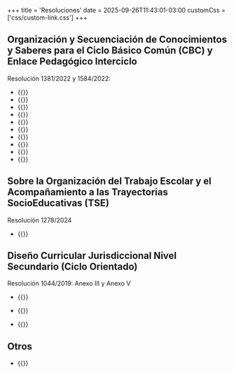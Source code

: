 +++
title = 'Resoluciones'
date = 2025-09-26T11:43:01-03:00
customCss = ['css/custom-link.css']
+++

## Organización y Secuenciación de Conocimientos y Saberes para el Ciclo Básico Común (CBC) y Enlace Pedagógico Interciclo

Resolución 1381/2022 y 1584/2022:

- {{<link newtab="true" url="pdf/r_1381_2022-D-1-INTRO.pdf" txt="Introducción">}}
- {{<link newtab="true" url="pdf/r_1381_2022-D-2-Planificacion.pdf" txt="La planificación curricular de área">}}
- {{<link newtab="true" url="pdf/r_1381_2022-D-3-CSPYE.pdf" txt="CIENCIAS SOCIALES, POLÍTICAS Y ECONÓMICAS">}}
- {{<link newtab="true" url="pdf/r_1381_2022-D-4-CN.pdf" txt="CIENCIAS NATURALES">}}
- {{<link newtab="true" url="pdf/r_1381_2022-D-5-MI.pdf" txt="MATEMÁTICA-INFORMÁTICA">}}
- {{<link newtab="true" url="pdf/r_1381_2022-D-6-EFI.pdf" txt="EDUCACIÓN FÍSICA INTEGRAL">}}
- {{<link newtab="true" url="pdf/r_1381_2022-D-7-ESI.pdf" txt="EDUCACIÓN SEXUAL INTEGRAL">}}
- {{<link newtab="true" url="pdf/r_1381_2022-D-8-CYM.pdf" txt="COMUNICACIÓN Y MEDIOS">}}
- {{<link newtab="true" url="pdf/r_1381_2022-D-12-INT.TEC_.pdf" txt="INTEGRACIÓN TECNOLÓGICA">}}
- {{<link newtab="true" url="pdf/r_1584_2022-D-13-LENGUAJES.pdf" txt="LENGUAJES Y PRODUCCIÓN CULTURAL">}}

## Sobre la Organización del Trabajo Escolar y el Acompañamiento a las Trayectorias SocioEducativas (TSE)

Resolución 1278/2024

- {{<link url="pdf/r_1278_2024_TRAYECTORIAS_SOCIOEDUCATIVAS.pdf" txt="Trayectorias SocioEducativas (TSE)">}}

## Diseño Curricular Jurisdiccional Nivel Secundario (Ciclo Orientado)

Resolución 1044/2019: Anexo III y Anexo V

<!-- https://educaciondigital.neuquen.gov.ar/wp-content/uploads/2019/12/r_1044_19_ESO_Anexo_03_Bachiller_Cs_Naturales.pdf -->
- {{<link newtab="true" url="https://drive.google.com/file/d/1uYo54RtbmHct7xmJkWXG60Mn5NYY8WKI/view" txt="Bachiller en CS. NATURALES" >}}
<!-- https://educaciondigital.neuquen.gov.ar/wp-content/uploads/2019/12/r_1044_19_ESO_Anexo_05_Bachiller_Comunicacion_Parte_1.pdf -->
- {{<link newtab="true" url="https://drive.google.com/file/d/13GAEHPeDWdn7ZjNHp4bkgdzd3hLCADaj/view" txt="Bachiller en COMUNICACIÓN (PARTE 1)" >}}
<!-- https://educaciondigital.neuquen.gov.ar/wp-content/uploads/2019/12/r_1044_19_ESO_Anexo_05_Bachiller_Comunicacion_Parte_2.pdf -->
- {{<link newtab="true" url="https://drive.google.com/file/d/1KMR-37a5W9b38uR3ux1x1Dul0fWL42pd/view" txt="Bachiller en COMUNICACIÓN (PARTE 2)" >}}

## Otros

- {{<link url="pdf/Anexos_para_el_trabajo_con_CONOCIMIENTOS_Y_SABERES.pdf" txt="Anexos para el trabajo con CONOCIMIENTOS Y SABERES">}}
